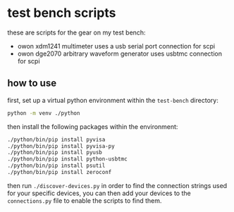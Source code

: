 # test bench scripts

these are scripts for the gear on my test bench:

- owon xdm1241 multimeter
  uses a usb serial port connection for scpi
- owon dge2070 arbitrary waveform generator
  uses usbtmc connection for scpi

## how to use

first, set up a virtual python environment within the
`test-bench` directory:

```sh
python -m venv ./python
```

then install the following packages within the environment:

```sh
./python/bin/pip install pyvisa
./python/bin/pip install pyvisa-py
./python/bin/pip install pyusb
./python/bin/pip install python-usbtmc
./python/bin/pip install psutil
./python/bin/pip install zeroconf
```

then run `./discover-devices.py` in order to find the
connection strings used for your specific devices, you
can then add your devices to the `connections.py` file
to enable the scripts to find them.